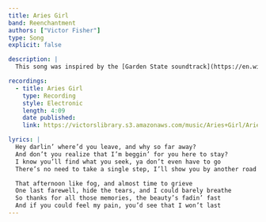 ```yaml
---
title: Aries Girl
band: Reenchantment
authors: ["Victor Fisher"]
type: Song
explicit: false

description: |
  This song was inspired by the [Garden State soundtrack](https://en.wikipedia.org/wiki/Garden_State_(soundtrack)), and those times we let a chance to someone love slip away.

recordings:
  - title: Aries Girl
    type: Recording
    style: Electronic
    length: 4:09
    date published: 
    link: https://victorslibrary.s3.amazonaws.com/music/Aries+Girl/Aries+Girl.mp3

lyrics: |
  Hey darlin’ where’d you leave, and why so far away?
  And don’t you realize that I’m beggin’ for you here to stay?
  I know you’ll find what you seek, ya don’t even have to go
  There’s no need to take a single step, I’ll show you by another road

  That afternoon like fog, and almost time to grieve
  One last farewell, hide the tears, and I could barely breathe
  So thanks for all those memories, the beauty’s fadin’ fast
  And if you could feel my pain, you’d see that I won’t last
---
```

